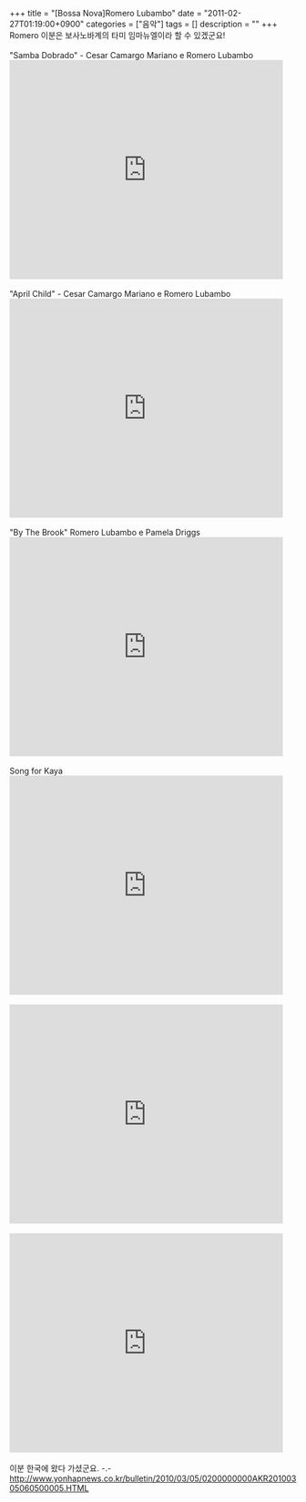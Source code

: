 +++
title = "[Bossa Nova]Romero Lubambo"
date = "2011-02-27T01:19:00+0900"
categories = ["음악"]
tags = []
description = ""
+++
<span class="copyright_entry" style="display:block;" title="[Bossa Nova]Romero Lubambo@@**@@http://shed.egloos.com/3586793"></span>Romero 이분은 보사노바계의 타미 임마뉴엘이라 할 수 있겠군요!
<br>
<br>"Samba Dobrado" - Cesar Camargo Mariano e Romero Lubambo
<br>
<embed src="http://www.youtube.com/v/y0TkabzVM64?fs=1&amp;hl=ko_KR" type="application/x-shockwave-flash" allowscriptaccess="always" allowfullscreen="true" width="480" height="385">
<br>
<br>"April Child" - Cesar Camargo Mariano e Romero Lubambo
<br>
<embed src="http://www.youtube.com/v/2-QpMSQPB-E?fs=1&amp;hl=ko_KR" type="application/x-shockwave-flash" allowscriptaccess="always" allowfullscreen="true" width="480" height="385">
<br>
<br>"By The Brook" Romero Lubambo e Pamela Driggs
<br>
<embed src="http://www.youtube.com/v/Epfm6V8LrQk?fs=1&amp;hl=ko_KR" type="application/x-shockwave-flash" allowscriptaccess="always" allowfullscreen="true" width="480" height="385">
<br>
<br>Song for Kaya
<br>
<embed src="http://www.youtube.com/v/pJcyyR-kJQ8?fs=1&amp;hl=ko_KR" type="application/x-shockwave-flash" allowscriptaccess="always" allowfullscreen="true" width="480" height="385">
<br>
<br>
<embed src="http://www.youtube.com/v/3YuduAlkKWo?fs=1&amp;hl=ko_KR" type="application/x-shockwave-flash" allowscriptaccess="always" allowfullscreen="true" width="480" height="385">
<br>
<br>
<embed src="http://www.youtube.com/v/APxyPLdhCqc?fs=1&amp;hl=ko_KR" type="application/x-shockwave-flash" allowscriptaccess="always" allowfullscreen="true" width="480" height="385">
<br>
<br>이분 한국에 왔다 가셨군요. -.-
<br>http://www.yonhapnews.co.kr/bulletin/2010/03/05/0200000000AKR20100305060500005.HTML 
<!--
       <rdf:RDF xmlns:rdf="http://www.w3.org/1999/02/22-rdf-syntax-ns#"
		    xmlns:dc="http://purl.org/dc/elements/1.1/"
		    xmlns:trackback="http://madskills.com/public/xml/rss/module/trackback/">
       <rdf:Description
	        rdf:about="http://shed.egloos.com/3586793"
	        dc:identifier="http://shed.egloos.com/3586793"
	        dc:title="[Bossa Nova]Romero Lubambo"
	        trackback:ping="http://shed.egloos.com/tb/3586793"/>
       </rdf:RDF>
       -->

<ul></ul>